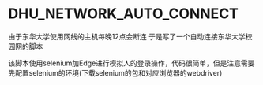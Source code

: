 # DHU_NETWORK_AUTO_CONNECT
由于东华大学使用网线的主机每晚12点会断连
于是写了一个自动连接东华大学校园网的脚本

该脚本使用selenium加Edge进行模拟人的登录操作，代码很简单，但是注意需要先配置selenium的环境(下载selenium的包和对应浏览器的webdriver)
